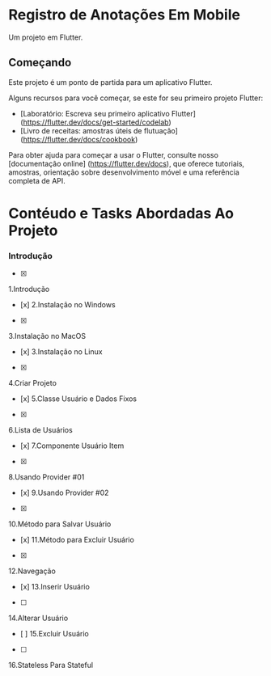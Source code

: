 # Registro de Anotações Em Mobile
Um projeto em Flutter.

## Começando

Este projeto é um ponto de partida para um aplicativo Flutter.

Alguns recursos para você começar, se este for seu primeiro projeto Flutter:

- [Laboratório: Escreva seu primeiro aplicativo Flutter] (https://flutter.dev/docs/get-started/codelab)
- [Livro de receitas: amostras úteis de flutuação] (https://flutter.dev/docs/cookbook)

Para obter ajuda para começar a usar o Flutter, consulte nosso
[documentação online] (https://flutter.dev/docs), que oferece tutoriais,
amostras, orientação sobre desenvolvimento móvel e uma referência completa de API.

# Contéudo e Tasks Abordadas Ao Projeto

### Introdução
- [x] 
1.Introdução 
- [x]
2.Instalação no Windows
- [x]
3.Instalação no MacOS
- [x]
3.Instalação no Linux
- [x]
4.Criar Projeto
- [x]
5.Classe Usuário e Dados Fixos
- [x]
6.Lista de Usuários
- [x]
7.Componente Usuário Item
- [x]
8.Usando Provider #01
- [x]
9.Usando Provider #02
- [x]
10.Método para Salvar Usuário
- [x]
11.Método para Excluir Usuário
- [x]
12.Navegação
- [x]
13.Inserir Usuário
- [ ]
14.Alterar Usuário
- [ ]
15.Excluir Usuário
- [ ]
16.Stateless Para Stateful
 